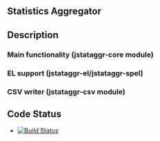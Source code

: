 ## Statistics Aggregator

## Description

### Main functionality (jstataggr-core module)

### EL support (jstataggr-el/jstataggr-spel)

### CSV writer (jstataggr-csv module)

## Code Status

* [![Build Status](https://travis-ci.org/nikolaylagutko/jStatAggr.svg?branch=master)](https://travis-ci.org/rails/rails)
 
